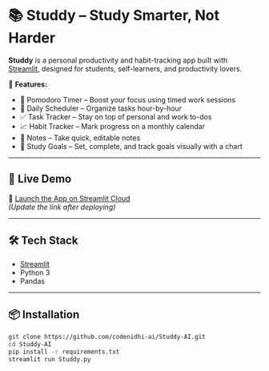 # 📚 Studdy – Study Smarter, Not Harder

**Studdy** is a personal productivity and habit-tracking app built with [Streamlit](https://streamlit.io/), designed for students, self-learners, and productivity lovers.

🎯 **Features:**
- 🍅 Pomodoro Timer – Boost your focus using timed work sessions
- 📅 Daily Scheduler – Organize tasks hour-by-hour
- ✅ Task Tracker – Stay on top of personal and work to-dos
- 📈 Habit Tracker – Mark progress on a monthly calendar
- 📝 Notes – Take quick, editable notes
- 🚀 Study Goals – Set, complete, and track goals visually with a chart

---

## 🚀 Live Demo
🔗 [Launch the App on Streamlit Cloud](https://studdy-ai.streamlit.app)  
*(Update the link after deploying)*

---

## 🛠️ Tech Stack
- [Streamlit](https://streamlit.io/)
- Python 3
- Pandas

---

## 📦 Installation

```bash
git clone https://github.com/codenidhi-ai/Studdy-AI.git
cd Studdy-AI
pip install -r requirements.txt
streamlit run Studdy.py
